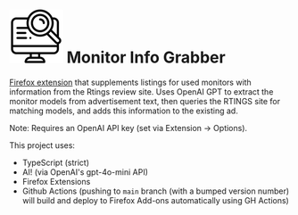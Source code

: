 # ![Test Image 1](./src/icons/border-96.png) Monitor Info Grabber

[Firefox extension](https://addons.mozilla.org/en-GB/firefox/addon/monitor-info-grabber/) that supplements listings for used monitors with information from the Rtings review site. Uses OpenAI GPT to extract the monitor models from advertisement text, then queries the RTINGS site for matching models, and adds this information to the existing ad.

Note: Requires an OpenAI API key (set via Extension -> Options).

This project uses:

- TypeScript (strict)
- AI! (via OpenAI's gpt-4o-mini API)
- Firefox Extensions
- Github Actions (pushing to `main` branch (with a bumped version number) will build and deploy to Firefox Add-ons automatically using GH Actions)
